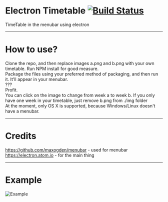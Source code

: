 # Electron Timetable [![Build Status](https://travis-ci.org/willyb321/electron-menubar-timetable.svg?branch=master)](https://travis-ci.org/willyb321/electron-menubar-timetable)
TimeTable in the menubar using electron
***
# How to use?  
Clone the repo, and then replace images a.png and b.png with your own timetable. Run NPM install for good measure.  
Package the files using your preferred method of packaging, and then run it. It'll appear in your menubar.  
???  
Profit.  
You can click on the image to change from week a to week b. If you only have one week in your timetable, just remove b.png from ./img folder  
At the moment, only OS X is supported, because Windows/Linux doesn't have a menubar.
***
# Credits
<https://github.com/maxogden/menubar> - used for menubar  
<https://electron.atom.io> - for the main thing
***
# Example
![Example](/example.gif "Example")
